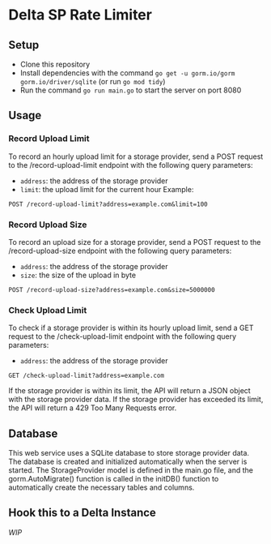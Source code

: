 # Delta SP Rate Limiter

## Setup
- Clone this repository
- Install dependencies with the command `go get -u gorm.io/gorm` `gorm.io/driver/sqlite` (or run `go mod tidy`)
- Run the command `go run main.go` to start the server on port 8080

## Usage
### Record Upload Limit
To record an hourly upload limit for a storage provider, send a POST request to the /record-upload-limit endpoint with the following query parameters:

- `address`: the address of the storage provider
- `limit`: the upload limit for the current hour
Example:

```
POST /record-upload-limit?address=example.com&limit=100
```

### Record Upload Size
To record an upload size for a storage provider, send a POST request to the /record-upload-size endpoint with the following query parameters:

- `address`: the address of the storage provider
- `size`: the size of the upload in byte

```
POST /record-upload-size?address=example.com&size=5000000
```

### Check Upload Limit
To check if a storage provider is within its hourly upload limit, send a GET request to the /check-upload-limit endpoint with the following query parameters:

- `address`: the address of the storage provider

```
GET /check-upload-limit?address=example.com
```

If the storage provider is within its limit, the API will return a JSON object with the storage provider data. If the storage provider has exceeded its limit, the API will return a 429 Too Many Requests error.

## Database
This web service uses a SQLite database to store storage provider data. The database is created and initialized automatically when the server is started. The StorageProvider model is defined in the main.go file, and the gorm.AutoMigrate() function is called in the initDB() function to automatically create the necessary tables and columns.

## Hook this to a Delta Instance
*WIP*